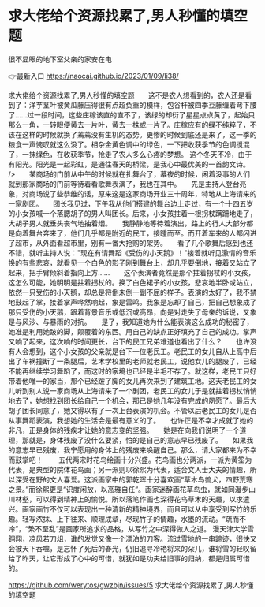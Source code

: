 # 求大佬给个资源找累了,男人秒懂的填空题
很不显眼的地下室父亲的家安在电

👉最新入口 https://naocai.github.io/2023/01/09/li38/

求大佬给个资源找累了,男人秒懂的填空题　　这不是农人想看到的，农人还是看到了：洋芋茎叶被黄瓜藤压得很有点超负重的模样，包谷杆被四季豆藤缠着弯下腰了……过一段时间，这些庄稼该直的直不了，该绿的却衍了星星点点黄了，起始只那么一角，一转眼便黄去一片叶，黄去一株或一片了。庄稼应有的绿不纯粹了，不该在这样的时候就换了蔫蔫没有生机的态势。更惨的时候到底还是来了，这一季的粮食一声惋叹就这么没了。相杂金黄色调中的绿色，一下把收获季节的色调搅混了，一抹绿色，在收获季节，抢走了农人多么心疼的梦想。
这个冬天不冷，由于有阳光。阳光是一起彩虹，是通往春天的桥梁，是我心中最优美的一首韵文诗。
/>　　某商场的门前从中午的时候就在扎舞台了，幕夜的时候，闲着没事的人们就到那家商场的门前等待着看歌舞表演了，我也在其中。　　先是主持人登台亮象，对商场说了些恭维的话，原来这是这家商场开业三十周年，特地从上海请来的一家剧团。　　团长我见过，下午我从他们搭建的舞台边上走过，有一个十四五岁的小女孩喊一个落腮胡子的男人叫团长。后来，小女孩拄着一根拐杖蹒跚地走了，大胡子男人就垂头丧气地抽着烟。　　我静静地等待着演出，路上的行人大部分都是向着舞台奔来了，他们几乎都是附近的民工，接踵而至。而开着车来的人都闪进了超市，从外面看超市里，别有一番大抢购的架势。　　看了几个歌舞后感到也还不错，就听主持人说："现在有请舞蹈《受伤的小天鹅》！"接着就听见激情的音乐换的有些悲哀，就看见一个白色的影子刚到舞台上，却几乎要倒地，接着又站立了起来，把手臂倾斜着指向上方……　　这个表演者竟然是那个拄着拐杖的小女孩，这怎么可能，她明明是拄着拐杖的。换了白色裙子的小女孩，悲哀地半卧或站立，依然一只受伤的小天鹅，却总是将倒未倒一副不屈的样子。表演的太好了，我不禁地鼓起了掌，接着掌声哗然响起，象是雷鸣。我象是忘却了自己，把自己想象成了那只受伤的小天鹅，跟着背景音乐或低沉或高昂，向是对走失了母亲的诉说，又象是与风沙、与暴雨的对抗。　　是了，我知道她为什么能表演这么成功的秘密了，她准是利用她跛的脚，颠覆着的东西。用自己的缺点正好填充了自己的成功。掌声又响了起来，这次响的时间更长，台下的民工兄弟难道也看出了什么？　　也许没有人会想到，这个小女孩的父亲就是台下一位老民工。老民工的女儿自从上高中后出了车祸撞断了一条腿后，艺术学校里的老师就老民工，说他女儿的腿废了，已经不能再继续学习舞蹈了，而这时的家境也已经是半毛不存了。就这样，老民工只好带着他唯一的家当，那个已经跛了脚的女儿再次来到了建筑工地。这天老民工的女儿听到别人说一家商场从上海请来了一个剧团，老民工的女儿于是就拄着拐杖悄悄地去了，她想找到团长给自己一个机会，那已是她几年没有完成的夙愿了。最后大胡子团长同意了，她又得以有了一次上台表演的机会。不管以后老民工的女儿是否从事舞蹈表演，我想她的生活会是最有意义的了。　　也许正是不幸才成就了她的非凡，正是身体的残疾才让她的意志变的坚强。　　她是在向我们说明了一个道理，那就是，身体残废了没什么要紧，怕的是自己的意志早已残废了。　　如果我的意志早已残废，我宁愿用的身体上的残废来唤醒自己。那么，请大家都来为不幸而鼓掌吧！
　　五代两宋时花鸟绘画十分兴盛。花鸟画也分两派，一派为黄筌为代表，是典型的院体花鸟画；另一派则以徐熙为代表，适合文人士大夫的情趣，所以深受在野的文人喜爱。这派画家中的郭乾晖十分喜欢画“草木鸟兽犬，四野荒寒之景。”而徐熙更是“识度闲放，以高雅自任”。画家迷醉画花草鸟虫，就如同漫步山川林壑，可以得到精神上的愉悦。所以落笔作画也深得花鸟草木的天趣，以求遣兴。画家画竹不仅可以表现出一种清新的精神境界，而且可以从中享受到写竹的乐趣。轻写浓抹、上下往来、顺理成章，尽现竹子的情趣，水墨的流动。“疏而不冷”，“繁不至乱”是画家所追求的品格，从写竹之中深得做人之道。
漫天津大学雪翱翔，凉风若刀俎，谁的发觉又像一个漂泊的刀客。流过雪地的一串踪迹，很快又会被天下吞噬，是忘怀了死后的春光，仍旧追寻冷艳将来的朵儿，谁将雪的轻叹留给了昨天，让它形成了心中的可惜，就犹如是功夫给旧事的归纳，都是归属可惜的。

https://github.com/werytos/gwzbjn/issues/5
求大佬给个资源找累了,男人秒懂的填空题
